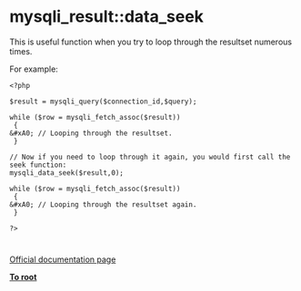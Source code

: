 # mysqli_result::data_seek





This is useful function when you try to loop through the resultset numerous times.

For example:



```
<?php

$result = mysqli_query($connection_id,$query);

while ($row = mysqli_fetch_assoc($result))
 {
&#xA0; // Looping through the resultset.
 }

// Now if you need to loop through it again, you would first call the seek function:
mysqli_data_seek($result,0);

while ($row = mysqli_fetch_assoc($result))
 {
&#xA0; // Looping through the resultset again.
 }

?>
```



  

#

[Official documentation page](https://www.php.net/manual/en/mysqli-result.data-seek.php)

**[To root](/README.md)**